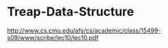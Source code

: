 # Treap-Data-Structure


http://www.cs.cmu.edu/afs/cs/academic/class/15499-s09/www/scribe/lec10/lec10.pdf
